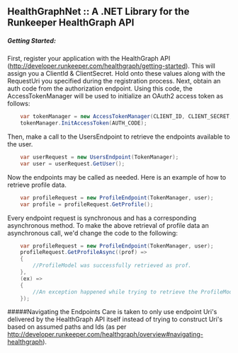 ## HealthGraphNet :: A .NET Library for the Runkeeper HealthGraph API

##### Getting Started:
First, register your application with the HealthGraph API (http://developer.runkeeper.com/healthgraph/getting-started). This will assign you a ClientId & ClientSecret.  Hold onto these values along with the RequestUri you specified during the registration process.  Next, obtain an auth code from the authorization endpoint.  Using this code, the AccessTokenManager will be used to initialize an OAuth2 access token as follows: 

```csharp
    var tokenManager = new AccessTokenManager(CLIENT_ID, CLIENT_SECRET, REQUEST_URI);
	tokenManager.InitAccessToken(AUTH_CODE);
```

Then, make a call to the UsersEndpoint to retrieve the endpoints available to the user.

```csharp
	var userRequest = new UsersEndpoint(TokenManager);
    var user = userRequest.GetUser();
```

Now the endpoints may be called as needed.  Here is an example of how to retrieve profile data.

```csharp
	var profileRequest = new ProfileEndpoint(TokenManager, user);
    var profile = profileRequest.GetProfile();
```

Every endpoint request is synchronous and has a corresponding asynchronous method.  To make the above retrieval of profile data an asynchronous call, we'd change the code to the following:

```csharp
	var profileRequest = new ProfileEndpoint(TokenManager, user);
    profileRequest.GetProfileAsync((prof) =>
	{
		//ProfileModel was successfully retrieved as prof.
	}, 
	(ex) =>
	{
		//An exception happened while trying to retrieve the ProfileModel.
	});
```

#####Navigating the Endpoints
Care is taken to only use endpoint Uri's delivered by the HealthGraph API itself instead of trying to construct Uri's based on assumed paths and Ids (as per http://developer.runkeeper.com/healthgraph/overview#navigating-healthgraph).
